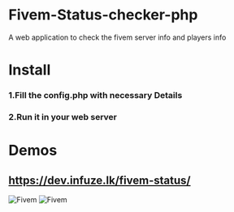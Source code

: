 # Fivem-Status-checker-php
A web application to check the fivem server info and players info

# Install

### 1.Fill the config.php with necessary Details
### 2.Run it in your web server

# Demos

## https://dev.infuze.lk/fivem-status/

![Fivem](https://i.imgur.com/Z1laSpZ.jpg)
![Fivem](https://i.imgur.com/xFRBkxQ.jpg)
